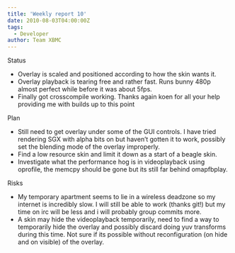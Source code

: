 ```yaml
---
title: 'Weekly report 10'
date: 2010-08-03T04:00:00Z
tags:
  - Developer
author: Team XBMC
---
```

Status

 
 * Overlay is scaled and positioned according to how the skin wants it.
 * Overlay playback is tearing free and rather fast. Runs bunny 480p almost perfect while before it was about 5fps.
 * Finally got crosscompile working. Thanks again koen for all your help providing me with builds up to this point
 
 Plan

 
 * Still need to get overlay under some of the GUI controls. I have tried rendering SGX with alpha bits on but haven’t gotten it to work, possibly set the blending mode of the overlay improperly.
 * Find a low resource skin and limit it down as a start of a beagle skin.
 * Investigate what the performance hog is in videoplayback using oprofile, the memcpy should be gone but its still far behind omapfbplay.
 
 Risks

 
 * My temporary apartment seems to lie in a wireless deadzone so my internet is incredibly slow. I will still be able to work (thanks git!) but my time on irc will be less and i will probably group commits more.
 * A skin may hide the videoplayback temporarily, need to find a way to temporarily hide the overlay and possibly discard doing yuv transforms during this time. Not sure if its possible without reconfiguration (on hide and on visible) of the overlay.
 
 